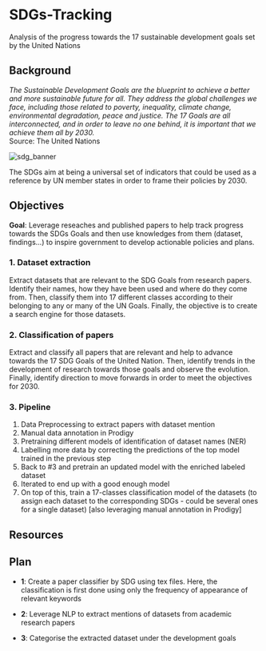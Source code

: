 # SDGs-Tracking
Analysis of the progress towards the 17 sustainable development goals set by the United Nations

## Background

*The Sustainable Development Goals are the blueprint to achieve a better and more sustainable future for all. They address the global challenges we face, including those related to poverty, inequality, climate change, environmental degradation, peace and justice. The 17 Goals are all interconnected, and in order to leave no one behind, it is important that we achieve them all by 2030.* \
Source: The United Nations

![sdg_banner](https://user-images.githubusercontent.com/38164557/71692803-c2b4e700-2d5f-11ea-823d-3c7163721927.jpg)

The SDGs aim at being a universal set of indicators that could be used as a reference by UN member states in order to frame their policies by 2030.

## Objectives

**Goal**: Leverage reseaches and published papers to help track progress towards the SDGs Goals and then use knowledges from them (dataset, findings...) to inspire government to develop actionable policies and plans.

### 1. Dataset extraction

Extract datasets that are relevant to the SDG Goals from research papers. Identify their names, how they have been used and where do they come from. Then, classify them into 17 different classes according to their belonging to any or many of the UN Goals. Finally, the objective is to create a search engine for those datasets.

### 2. Classification of papers

Extract and classify all papers that are relevant and help to advance towards the 17 SDG Goals of the United Nation. Then, identify trends in the development of research towards those goals and observe the evolution. Finally, identify direction to move forwards in order to meet the objectives for 2030.

### 3. Pipeline

1. Data Preprocessing to extract papers with dataset mention
2. Manual data annotation in Prodigy
3. Pretraining different models of identification of dataset names (NER)
4. Labelling more data by correcting the predictions of the top model trained in the previous step
5. Back to #3 and pretrain an updated model with the enriched labeled dataset
6. Iterated to end up with a good enough model
  7. On top of this, train a 17-classes classification model of the datasets (to assign each dataset to the corresponding SDGs - could be several ones for a single dataset) [also leveraging manual annotation in Prodigy]

## Resources



## Plan

- **1**: Create a paper classifier by SDG using tex files. Here, the classification is first done using only the frequency of appearance of relevant keywords

- **2**: Leverage NLP to extract mentions of datasets from academic research papers

- **3**: Categorise the extracted dataset under the development goals
